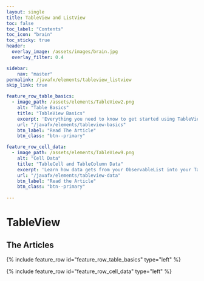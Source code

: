 ```yaml
---
layout: single
title: TableView and ListView
toc: false
toc_label: "Contents"
toc_icon: "brain"
toc_sticky: true
header:
  overlay_image: /assets/images/brain.jpg
  overlay_filter: 0.4

sidebar:
    nav: "master"
permalink: /javafx/elements/tableview_listview
skip_link: true

feature_row_table_basics:
  - image_path: /assets/elements/TableView2.png
    alt: "Table Basics"
    title: "TableView Basics"
    excerpt: 'Everything you need to know to get started using TableView in your layouts.'
    url: "/javafx/elements/tableview-basics"
    btn_label: "Read The Article"
    btn_class: "btn--primary"

feature_row_cell_data:
  - image_path: /assets/elements/TableView9.png
    alt: "Cell Data"
    title: "TableCell and TableColumn Data"
    excerpt: 'Learn how data gets from your ObservableList into your TableCells and how to cope with situations where the data gets a bit more complicated.'
    url: "/javafx/elements/tableview-data"
    btn_label: "Read the Article"
    btn_class: "btn--primary"
  
---
```


# TableView



## The Articles

{% include feature_row id="feature_row_table_basics" type="left" %}

{% include feature_row id="feature_row_cell_data" type="left" %}
